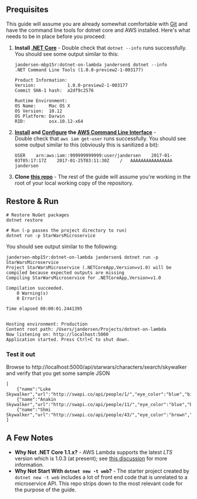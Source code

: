 ## Prequisites
This guide will assume you are already somewhat comfortable with [Git](https://git-scm.com/) and have the command line tools for dotnet core and AWS installed.
Here's what needs to be in place before you proceed:
1. **Install [.NET Core](https://www.microsoft.com/net/core)** - Double check that `dotnet --info` runs successfully.  You should see some output similar to this:
    ```
    jandersen-mbp15r:dotnet-on-lambda jandersen$ dotnet --info
    .NET Command Line Tools (1.0.0-preview2-1-003177)

    Product Information:
    Version:            1.0.0-preview2-1-003177
    Commit SHA-1 hash:  a2df9c2576

    Runtime Environment:
    OS Name:     Mac OS X
    OS Version:  10.12
    OS Platform: Darwin
    RID:         osx.10.12-x64
    ```
2. **[Install](http://docs.aws.amazon.com/cli/latest/userguide/installing.html) and [Configure](http://docs.aws.amazon.com/cli/latest/userguide/cli-chap-getting-started.html) the [AWS Command Line Interface](https://aws.amazon.com/cli/)** -  
    Double check that `aws iam get-user` runs successfully.  You should see some output similar to this (obviously this is sanitized a bit):
    ```
    USER	arn:aws:iam::999999999999:user/jandersen	2017-01-03T05:17:17Z	2017-01-25T03:11:30Z	/	AAAAAAAAAAAAAAAA	jandersen
    ```
3. **Clone [this repo](https://github.com/jamesandersen/dotnet-on-lambda)** - The rest of the guide will assume you're working in the root of your local working copy of the repository.

## Restore & Run

```
# Restore NuGet packages
dotnet restore

# Run (-p passes the project directory to run)
dotnet run -p StarWarsMicroservice
```

You should see output similar to the following:
```
jandersen-mbp15r:dotnet-on-lambda jandersen$ dotnet run -p StarWarsMicroservice
Project StarWarsMicroservice (.NETCoreApp,Version=v1.0) will be compiled because expected outputs are missing
Compiling StarWarsMicroservice for .NETCoreApp,Version=v1.0

Compilation succeeded.
    0 Warning(s)
    0 Error(s)

Time elapsed 00:00:01.2441395
 

Hosting environment: Production
Content root path: /Users/jandersen/Projects/dotnet-on-lambda
Now listening on: http://localhost:5000
Application started. Press Ctrl+C to shut down.
```

### Test it out
Browse to http://localhost:5000/api/starwars/characters/search/skywalker and verify that you get some sample JSON
```
[
    {"name":"Luke Skywalker","url":"http://swapi.co/api/people/1/","eye_color":"blue","birth_year":"19BBY"},
    {"name":"Anakin Skywalker","url":"http://swapi.co/api/people/11/","eye_color":"blue","birth_year":"41.9BBY"},
    {"name":"Shmi Skywalker","url":"http://swapi.co/api/people/43/","eye_color":"brown","birth_year":"72BBY"}
]
```

## A Few Notes
* **Why Not .NET Core 1.1.x?** - AWS Lambda supports the latest *LTS* version which is 1.0.3 (at present); see [this discussion](https://github.com/aws/aws-lambda-dotnet/issues/36) for more information.
* **Why Not Start With `dotnet new -t web`?** - The starter project created by `dotnet new -t web` includes a lot of front end code that is unrelated to a microservice API.  This repo strips down to the most relevant code for the purpose of the guide.